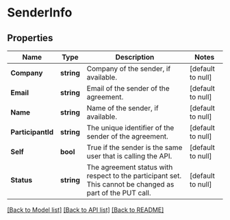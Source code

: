 # SenderInfo

## Properties
Name | Type | Description | Notes
------------ | ------------- | ------------- | -------------
**Company** | **string** | Company of the sender, if available. | [default to null]
**Email** | **string** | Email of the sender of the agreement. | [default to null]
**Name** | **string** | Name of the sender, if available. | [default to null]
**ParticipantId** | **string** |  The unique identifier of the sender of the agreement. | [default to null]
**Self** | **bool** | True if the sender is the same user that is calling the API. | [default to null]
**Status** | **string** | The agreement status with respect to the participant set. This cannot be changed as part of the PUT call. | [default to null]

[[Back to Model list]](../README.md#documentation-for-models) [[Back to API list]](../README.md#documentation-for-api-endpoints) [[Back to README]](../README.md)


